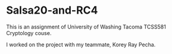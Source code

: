 # Salsa20-and-RC4

This is an assignment of University of Washing Tacoma TCSS581 Cryptology couse.

I worked on the project with my teammate, Korey Ray Pecha.
